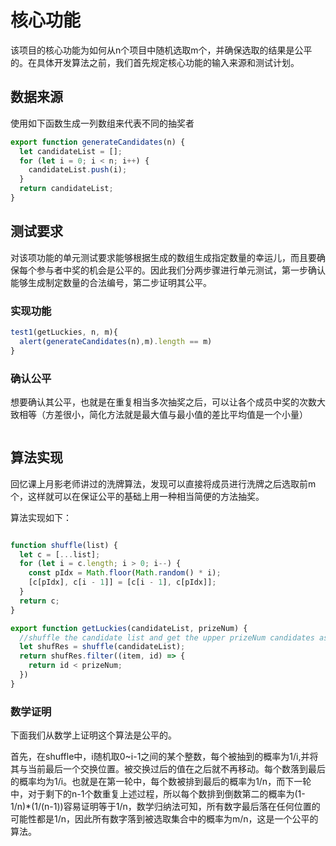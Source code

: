 # 核心功能

该项目的核心功能为如何从n个项目中随机选取m个，并确保选取的结果是公平的。在具体开发算法之前，我们首先规定核心功能的输入来源和测试计划。

## 数据来源
使用如下函数生成一列数组来代表不同的抽奖者
```js
export function generateCandidates(n) {
  let candidateList = [];
  for (let i = 0; i < n; i++) {
    candidateList.push(i);
  }
  return candidateList;
}

```

## 测试要求

对该项功能的单元测试要求能够根据生成的数组生成指定数量的幸运儿，而且要确保每个参与者中奖的机会是公平的。因此我们分两步骤进行单元测试，第一步确认能够生成制定数量的合法编号，第二步证明其公平。

### 实现功能

```js
test1(getLuckies, n, m){
  alert(generateCandidates(n),m).length == m)
}

```

### 确认公平

想要确认其公平，也就是在重复相当多次抽奖之后，可以让各个成员中奖的次数大致相等（方差很小，简化方法就是最大值与最小值的差比平均值是一个小量）
```js

```

## 算法实现

回忆课上月影老师讲过的洗牌算法，发现可以直接将成员进行洗牌之后选取前m个，这样就可以在保证公平的基础上用一种相当简便的方法抽奖。

算法实现如下：

```js

function shuffle(list) {
  let c = [...list];
  for (let i = c.length; i > 0; i--) {
    const pIdx = Math.floor(Math.random() * i);
    [c[pIdx], c[i - 1]] = [c[i - 1], c[pIdx]];
  }
  return c;
}

export function getLuckies(candidateList, prizeNum) {
  //shuffle the candidate list and get the upper prizeNum candidates as Lucky men
  let shufRes = shuffle(candidateList);
  return shufRes.filter((item, id) => {
    return id < prizeNum;
  })
}
```

### 数学证明

下面我们从数学上证明这个算法是公平的。

首先，在shuffle中，i随机取0~i-1之间的某个整数，每个被抽到的概率为1/i,并将其与当前最后一个交换位置。被交换过后的值在之后就不再移动。每个数落到最后的概率均为1/i。也就是在第一轮中，每个数被排到最后的概率为1/n，而下一轮中，对于剩下的n-1个数重复上述过程，所以每个数排到倒数第二的概率为(1-1/n)*(1/(n-1))容易证明等于1/n，数学归纳法可知，所有数字最后落在任何位置的可能性都是1/n，因此所有数字落到被选取集合中的概率为m/n，这是一个公平的算法。
